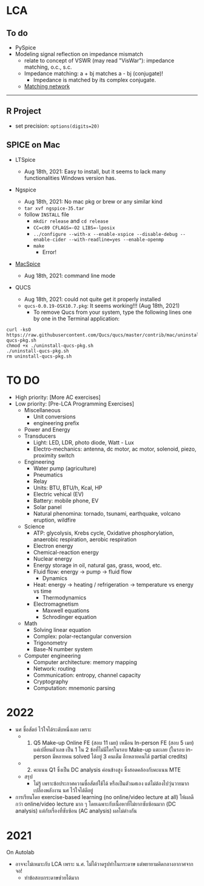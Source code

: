 # LCA
## To do

* PySpice
* Modeling signal reflection on impedance mismatch
  * relate to concept of VSWR (may read "VisWar"): impedance matching, o.c., s.c.
  * Impedance matching: a + bj matches a - bj (conjugate)!
    * Impedance is matched by its complex conjugate.
  * [Matching network](https://www.youtube.com/watch?v=BijMGKbT0Wk)

---
## R Project

* set precision: ```options(digits=20)```
 

## SPICE on Mac

  * LTSpice
    * Aug 18th, 2021: Easy to install, but it seems to lack many functionalities Windows version has.

  * Ngspice
    * Aug 18th, 2021: No mac pkg or brew or any similar kind
    * ```tar xvf ngspice-35.tar```
    * follow ```INSTALL``` file
      * ```mkdir release``` and ```cd release``` 
      * ```CC=c89 CFLAGS=-O2 LIBS=-lposix```
      * ```../configure --with-x --enable-xspice --disable-debug --enable-cider --with-readline=yes --enable-openmp```
      * ```make```
        * Error! 

  * [MacSpice](https://www.macspice.com)
    * Aug 18th, 2021: command line mode
  
  * QUCS
    * Aug 18th, 2021: could not quite get it properly installed 
    * ```qucs-0.0.19-OSX10.7.pkg```: It seems working!!! (Aug 18th, 2021)
      * To remove Qucs from your system, type the following lines one by one in the Terminal application:
```
curl -ksO https://raw.githubusercontent.com/Qucs/qucs/master/contrib/mac/uninstall-qucs-pkg.sh
chmod +x ./uninstall-qucs-pkg.sh
./uninstall-qucs-pkg.sh
rm uninstall-qucs-pkg.sh
```

# TO DO

  * High priority: [More AC exercises]
  * Low priority: [Pre-LCA Programming Exercises]
    * Miscellaneous  
      * Unit conversions 
      * engineering prefix
    * Power and Energy
    * Transducers
      * Light: LED, LDR, photo diode, Watt - Lux
      * Electro-mechanics: antenna, dc motor, ac motor, solenoid, piezo, proximity switch
    * Engineering
      * Water pump (agriculture)
      * Pneumatics
      * Relay
      * Units: BTU, BTU/h, Kcal, HP
      * Electric vehical (EV)
      * Battery: mobile phone, EV 
      * Solar panel
      * Natural phenomina: tornado, tsunami, earthquake, volcano eruption, wildfire
    * Science
      * ATP: glycolysis, Krebs cycle, Oxidative phosphorylation, anaerobic respiration, aerobic respiration
      * Electron energy
      * Chemical-reaction energy
      * Nuclear energy 
      * Energy storage in oil, natural gas, grass, wood, etc.
      * Fluid flow: energy -> pump -> fluid flow
        * Dynamics
      * Heat: energy -> heating / refrigeration -> temperature vs energy vs time
        * Thermodynamics
      * Electromagnetism
        * Maxwell equations
        * Schrodinger equation
    * Math
      * Solving linear equation
      * Complex: polar-rectangular conversion
      * Trigonometry 
      * Base-N number system
    * Computer engineering
      * Computer architecture: memory mapping
      * Network: routing
      * Communication: entropy, channel capacity
      * Cryptography 
      * Computation: mnemonic parsing




# 2022
  * นศ ซื่อสัตย์ ไว้ใจได้ระดับหนึ่งเลย เพราะ
    * 1. Q5 Make-up Online FE (สอบ 11 เมย) เหมือน In-person FE (สอบ 5 เมย) แค่เปลี่ยนตัวเลข เป็น 1 ใน 2 ข้อที่ไม่มีใครในรอบ Make-up แตะเลย (ในรอบ in-person มีหลายคน solved ได้อยู่ 3 คนเต็ม อีกหลายคนได้ partial credits)
    * 2. คะแนน Q1 ซึ่งเป็น DC analysis ค่อนข้างสูง ซึ่งสอดคล้องกับคะแนน MTE
    * สรุป
      * ไม่รู้ เพราะข้อประกาศความซื่อสัตย์ใช้ได้ หรือเป็นตัวนศเอง แต่ไม่ต้องไปวุ่นวายมาก เปลืองพลังงาน นศ ไว้ใจได้ดีอยู่ 
  * การเรียนโดย exercise-based learning (no online/video lecture at all) ให้ผลดีกว่า online/video lecture มาก ๆ โดยเฉพาะกับเนื้อหาที่ไม่ยากซับซ้อนมาก (DC analysis) แต่กับเรื่องที่ซับซ้อน (AC analysis) ผลไม่ต่างกัน

# 2021

On Autolab
  * อาจจะไม่เหมาะกับ LCA เพราะ น.ศ. ไม่ได้วาดรูปทำในกระดาษ แต่พยายามคิดกลางอากาศจากจอ!
    * ทำข้อสอบกระดาษช่วยได้มาก 
  
